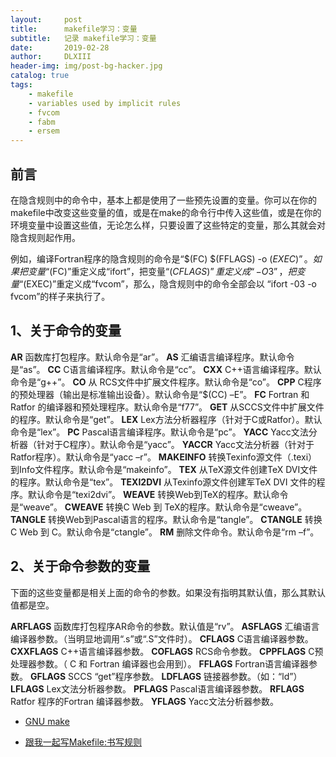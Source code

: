 ```yaml
---
layout:     post
title:      makefile学习：变量
subtitle:   记录 makefile学习：变量
date:       2019-02-28
author:     DLXIII
header-img: img/post-bg-hacker.jpg
catalog: true
tags:
    - makefile
    - variables used by implicit rules
    - fvcom
    - fabm
    - ersem
---
```



## 前言

在隐含规则中的命令中，基本上都是使用了一些预先设置的变量。你可以在你的makefile中改变这些变量的值，或是在make的命令行中传入这些值，或是在你的环境变量中设置这些值，无论怎么样，只要设置了这些特定的变量，那么其就会对隐含规则起作用。

例如，编译Fortran程序的隐含规则的命令是“$(FC) $(FFLAGS) -o $(EXEC)”。如果把变量“$(FC)”重定义成“ifort”，把变量“$(CFLAGS)”重定义成“-O3”，把变量“$(EXEC)”重定义成“fvcom”，那么，隐含规则中的命令全部会以 “ifort -03 -o fvcom”的样子来执行了。

<!--more-->

## 1、关于命令的变量

**AR**
函数库打包程序。默认命令是“ar”。
**AS**
汇编语言编译程序。默认命令是“as”。
**CC**
C语言编译程序。默认命令是“cc”。
**CXX**
C++语言编译程序。默认命令是“g++”。
**CO**
从 RCS文件中扩展文件程序。默认命令是“co”。
**CPP**
C程序的预处理器（输出是标准输出设备）。默认命令是“$(CC) –E”。
**FC**
Fortran 和 Ratfor 的编译器和预处理程序。默认命令是“f77”。
**GET**
从SCCS文件中扩展文件的程序。默认命令是“get”。
**LEX**
Lex方法分析器程序（针对于C或Ratfor）。默认命令是“lex”。
**PC**
Pascal语言编译程序。默认命令是“pc”。
**YACC**
Yacc文法分析器（针对于C程序）。默认命令是“yacc”。
**YACCR**
Yacc文法分析器（针对于Ratfor程序）。默认命令是“yacc –r”。
**MAKEINFO**
转换Texinfo源文件（.texi）到Info文件程序。默认命令是“makeinfo”。
**TEX**
从TeX源文件创建TeX DVI文件的程序。默认命令是“tex”。
**TEXI2DVI**
从Texinfo源文件创建军TeX DVI 文件的程序。默认命令是“texi2dvi”。
**WEAVE**
转换Web到TeX的程序。默认命令是“weave”。
**CWEAVE**
转换C Web 到 TeX的程序。默认命令是“cweave”。
**TANGLE**
转换Web到Pascal语言的程序。默认命令是“tangle”。
**CTANGLE**
转换C Web 到 C。默认命令是“ctangle”。
**RM**
删除文件命令。默认命令是“rm –f”。

## 2、关于命令参数的变量

下面的这些变量都是相关上面的命令的参数。如果没有指明其默认值，那么其默认值都是空。

**ARFLAGS**
函数库打包程序AR命令的参数。默认值是“rv”。
**ASFLAGS**
汇编语言编译器参数。（当明显地调用“.s”或“.S”文件时）。
**CFLAGS**
C语言编译器参数。
**CXXFLAGS**
C++语言编译器参数。
**COFLAGS**
RCS命令参数。
**CPPFLAGS**
C预处理器参数。（ C 和 Fortran 编译器也会用到）。
**FFLAGS**
Fortran语言编译器参数。
**GFLAGS**
SCCS “get”程序参数。
**LDFLAGS**
链接器参数。（如：“ld”）
**LFLAGS**
Lex文法分析器参数。
**PFLAGS**
Pascal语言编译器参数。
**RFLAGS**
Ratfor 程序的Fortran 编译器参数。
**YFLAGS**
Yacc文法分析器参数。

- [GNU make][1]
- [跟我一起写Makefile:书写规则][2]


  [1]: https://www.gnu.org/software/make/manual/make.html#Suffix-Rules
  [2]: http://wiki.ubuntu.org.cn/%E8%B7%9F%E6%88%91%E4%B8%80%E8%B5%B7%E5%86%99Makefile:%E9%9A%90%E5%90%AB%E8%A7%84%E5%88%99
